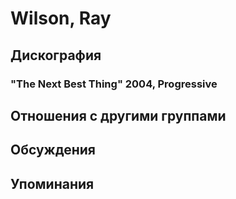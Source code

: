 # Wilson, Ray



## Дискография

### "The Next Best Thing" 2004, Progressive




## Отношения с другими группами


## Обсуждения


## Упоминания

